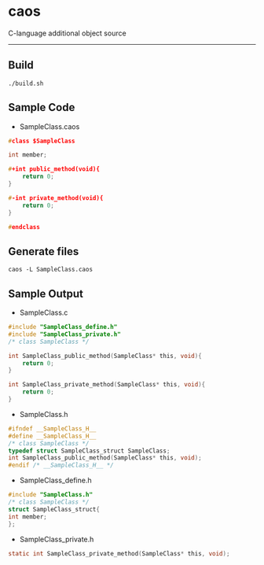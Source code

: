 # caos
C-language additional object source

---
## Build
```./build.sh```

## Sample Code

* SampleClass.caos

```c
#class $SampleClass

int member;

#+int public_method(void){
	return 0;
}

#-int private_method(void){
	return 0;
}

#endclass
```

## Generate files
```caos -L SampleClass.caos```

## Sample Output
* SampleClass.c

```c
#include "SampleClass_define.h"
#include "SampleClass_private.h"
/* class SampleClass */

int SampleClass_public_method(SampleClass* this, void){
    return 0;
}

int SampleClass_private_method(SampleClass* this, void){
    return 0;
}
```

* SampleClass.h

```c
#ifndef __SampleClass_H__
#define __SampleClass_H__
/* class SampleClass */
typedef struct SampleClass_struct SampleClass;
int SampleClass_public_method(SampleClass* this, void);
#endif /* __SampleClass_H__ */
```

* SampleClass_define.h

```c
#include "SampleClass.h"
/* class SampleClass */
struct SampleClass_struct{
int member;
};
```

* SampleClass_private.h

```c
static int SampleClass_private_method(SampleClass* this, void);
```
